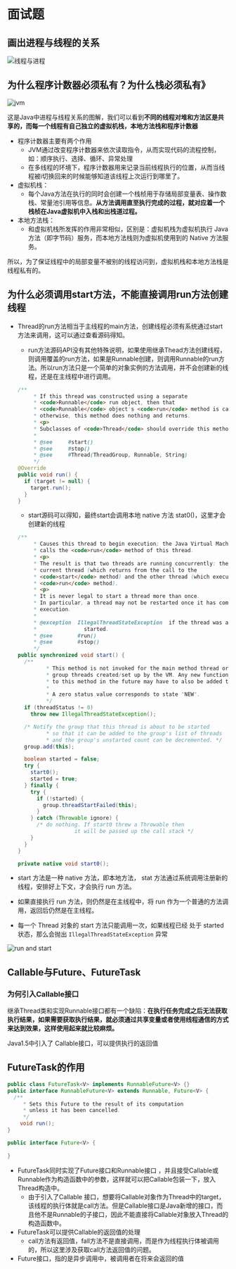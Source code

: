 # 面试题

## 画出进程与线程的关系

![线程与进程](https://blog-1300663127.cos.ap-shanghai.myqcloud.com/BackEnd_Notes/JavaSE/%E8%BF%9B%E7%A8%8B%E4%B8%8E%E7%BA%BF%E7%A8%8B.png)

## 为什么程序计数器必须私有？为什么栈必须私有》

![jvm](https://blog-1300663127.cos.ap-shanghai.myqcloud.com/BackEnd_Notes/JavaSE/jvm.png)

这是Java中进程与线程关系的图解，我们可以看到**不同的线程对堆和方法区是共享的，而每一个线程有自己独立的虚拟机栈，本地方法栈和程序计数器**

- 程序计数器主要有两个作用
  - JVM通过改变程序计数器来依次读取指令，从而实现代码的流程控制，如：顺序执行、选择、循环、异常处理
  - 在多线程的环境下，程序计数器用来记录当前线程执行的位置，从而当线程被i切换回来的时候能够知道该线程上次运行到哪里了。
- 虚拟机栈：
  - 每个Java方法在执行的同时会创建一个栈桢用于存储局部变量表、操作数栈、常量池引用等信息。**从方法调用直至执行完成的过程，就对应着一个栈桢在Java虚拟机中入栈和出栈道过程。**
- 本地方法栈：
  - 和虚拟机栈所发挥的作用非常相似，区别是：虚拟机栈为虚拟机执行 Java 方法（即字节码）服务，而本地方法栈则为虚拟机使用到的 Native 方法服务。

所以，为了保证线程中的局部变量不被别的线程访问到，虚拟机栈和本地方法栈是线程私有的。

## 为什么必须调用start方法，不能直接调用run方法创建线程

- Thread的run方法相当于主线程的main方法，创建线程必须有系统通过start方法来调用，这可以通过查看源码得知。

  - run方法源码API没有其他特殊说明，如果使用继承Thead方法创建线程，则调用覆盖的run方法，如果是Runnable创建，则调用Runnable的run方法。所以run方法只是一个简单的对象实例的方法调用，并不会创建新的线程，还是在主线程中进行调用。

  ```java
  /**
       * If this thread was constructed using a separate
       * <code>Runnable</code> run object, then that
       * <code>Runnable</code> object's <code>run</code> method is called;
       * otherwise, this method does nothing and returns.
       * <p>
       * Subclasses of <code>Thread</code> should override this method.
       *
       * @see     #start()
       * @see     #stop()
       * @see     #Thread(ThreadGroup, Runnable, String)
       */
  @Override
  public void run() {
    if (target != null) {
      target.run();
    }
  }
  ```

  - start源码可以得知，最终start会调用本地 native 方法 stat0()，这里才会创建新的线程

  ```java
  /**
       * Causes this thread to begin execution; the Java Virtual Machine
       * calls the <code>run</code> method of this thread.
       * <p>
       * The result is that two threads are running concurrently: the
       * current thread (which returns from the call to the
       * <code>start</code> method) and the other thread (which executes its
       * <code>run</code> method).
       * <p>
       * It is never legal to start a thread more than once.
       * In particular, a thread may not be restarted once it has completed
       * execution.
       *
       * @exception  IllegalThreadStateException  if the thread was already
       *               started.
       * @see        #run()
       * @see        #stop()
       */
  public synchronized void start() {
    /**
           * This method is not invoked for the main method thread or "system"
           * group threads created/set up by the VM. Any new functionality added
           * to this method in the future may have to also be added to the VM.
           *
           * A zero status value corresponds to state "NEW".
           */
    if (threadStatus != 0)
      throw new IllegalThreadStateException();
  
    /* Notify the group that this thread is about to be started
           * so that it can be added to the group's list of threads
           * and the group's unstarted count can be decremented. */
    group.add(this);
  
    boolean started = false;
    try {
      start0();
      started = true;
    } finally {
      try {
        if (!started) {
          group.threadStartFailed(this);
        }
      } catch (Throwable ignore) {
        /* do nothing. If start0 threw a Throwable then
                    it will be passed up the call stack */
      }
    }
  }
  
  private native void start0();
  ```

- start 方法是一种 native 方法，即本地方法， stat 方法通过系统调用注册新的线程，安排好上下文，才会执行 run 方法。

- 如果直接执行 run 方法，则仍然是在主线程中，将 run 作为一个普通的方法调用，返回后仍然是在主线程。

- 每一个 Thread 对象的 start 方法只能调用一次，如果线程已经 处于 started状态，那么会抛出 `IllegalThreadStateException` 异常

![run and start](https://blog-1300663127.cos.ap-shanghai.myqcloud.com/BackEnd_Notes/JavaSE/ThreadrunAndStart.png)

## Callable与Future、FutureTask

### 为何引入Callable接口

继承Thread类和实现Runnable接口都有一个缺陷：**在执行任务完成之后无法获取执行结果，如果需要获取执行结果，就必须通过共享变量或者使用线程通信的方式来达到效果，这样使用起来就比较麻烦。**

Java1.5中引入了 Callable接口，可以提供执行的返回值

## FutureTask的作用

```java
public class FutureTask<V> implements RunnableFuture<V> {}
public interface RunnableFuture<V> extends Runnable, Future<V> {
  /**
     * Sets this Future to the result of its computation
     * unless it has been cancelled.
     */
    void run();
}

public interface Future<V> {
  
}
```

- FutureTask同时实现了Future接口和Runnable接口 ，并且接受Callable或Runnable作为构造函数中的参数，这样就可以把Callable包装一下，放入Thread构造中。
  - 由于引入了Callable 接口，想要将Callable对象作为Thread中的target，该线程的执行体就是call方法。但是Callable接口是Java新增的接口，而且他不是Runnable的子接口，因此不能直接将Callable对象放入Thread的构造函数中。
- FutureTask可以提供Callable的返回值的处理
  - call方法有返回值，fall方法不是直接调用，而是作为线程执行体被调用的，所以这里涉及获取call方法返回值的问题。
- Future接口，指的是异步调用中，被调用者在将来会返回的值

